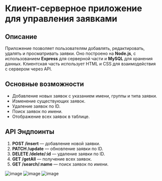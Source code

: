 # Клиент-серверное приложение для управления заявками

## Описание

Приложение позволяет пользователям добавлять, редактировать, удалять и просматривать заявки. Оно построено на **Node.js**, с использованием **Express** для серверной части и **MySQL** для хранения данных. Клиентская часть использует HTML и CSS для взаимодействия с сервером через API.

## Основные возможности

- Добавление новых заявок с указанием имени, группы и типа заявки.
- Изменение существующих заявок.
- Удаление заявок по ID.
- Поиск заявок по имени.
- Отображение всех заявок в таблице.

## API Эндпоинты

1. **POST /insert** — добавление новой заявки.
2. **PATCH /update** — обновление заявки по ID.
3. **DELETE /delete/:id** — удаление заявки по ID.
4. **GET /getAll** — получение всех заявок.
5. **GET /search/:name** — поиск заявок по имени.

![image](https://github.com/user-attachments/assets/77b7129f-177e-4635-b4cc-322828622ee6)
![image](https://github.com/user-attachments/assets/316d8918-6c52-4ec1-9b1a-b39991a5f928)
![image](https://github.com/user-attachments/assets/2b62fbcf-c29f-4475-af5e-a4065d46f6c7)



